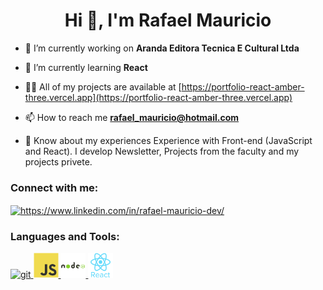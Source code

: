 <h1 align="center">Hi 👋, I'm Rafael Mauricio</h1>

- 🔭 I’m currently working on **Aranda Editora Tecnica E Cultural Ltda**

- 🌱 I’m currently learning **React**

- 👨‍💻 All of my projects are available at [https://portfolio-react-amber-three.vercel.app](https://portfolio-react-amber-three.vercel.app)

- 📫 How to reach me **rafael_mauricio@hotmail.com**

- 📄 Know about my experiences Experience with Front-end (JavaScript and React). I develop Newsletter, Projects from the faculty and my projects privete.

<h3 align="left">Connect with me:</h3>
<p align="left">
<a href="https://www.linkedin.com/in/rafael-mauricio-dev/" target="blank"><img align="center" src="https://raw.githubusercontent.com/rahuldkjain/github-profile-readme-generator/master/src/images/icons/Social/linked-in-alt.svg" alt="https://www.linkedin.com/in/rafael-mauricio-dev/" height="30" width="40" /></a>
</p>

<h3 align="left">Languages and Tools:</h3>
<p align="left"> <a href="https://git-scm.com/" target="_blank" rel="noreferrer"> <img src="https://www.vectorlogo.zone/logos/git-scm/git-scm-icon.svg" alt="git" width="40" height="40"/> </a> <a href="https://developer.mozilla.org/en-US/docs/Web/JavaScript" target="_blank" rel="noreferrer"> <img src="https://raw.githubusercontent.com/devicons/devicon/master/icons/javascript/javascript-original.svg" alt="javascript" width="40" height="40"/> </a> <a href="https://nodejs.org" target="_blank" rel="noreferrer"> <img src="https://raw.githubusercontent.com/devicons/devicon/master/icons/nodejs/nodejs-original-wordmark.svg" alt="nodejs" width="40" height="40"/> </a> <a href="https://reactjs.org/" target="_blank" rel="noreferrer"> <img src="https://raw.githubusercontent.com/devicons/devicon/master/icons/react/react-original-wordmark.svg" alt="react" width="40" height="40"/> </a> </p>
